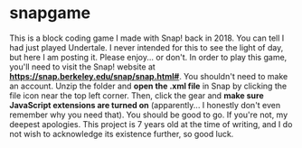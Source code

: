 # snapgame
This is a block coding game I made with Snap! back in 2018. You can tell I had just played Undertale. I never intended for this to see the light of day, but here I am posting it. Please enjoy... or don't.
In order to play this game, you'll need to visit the Snap! website at **https://snap.berkeley.edu/snap/snap.html#**. You shouldn't need to make an account.
Unzip the folder and **open the .xml file** in Snap by clicking the file icon near the top left corner.
Then, click the gear and **make sure JavaScript extensions are turned on** (apparently... I honestly don't even remember why you need that).
You should be good to go. If you're not, my deepest apologies. This project is 7 years old at the time of writing, and I do not wish to acknowledge its existence further, so good luck.
